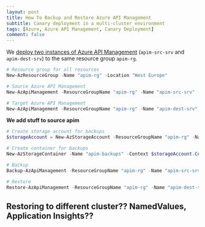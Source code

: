 ```yaml
---
layout: post
title: How To Backup and Restore Azure API Management
subtitle: Canary deployment in a multi-cluster environment
tags: [Azure, Azure API Management, Canary Deployment]
comment: false
---
```


We [deploy two instances of Azure API Management](azure-apim-deploy-with-powershell) (`apim-src-srv` and `apim-dest-srv`) to the same resource group `apim-rg`.

```powershell
# Resource group for all resources
New-AzResourceGroup -Name "apim-rg" -Location "West Europe"

# Source Azure API Management
New-AzApiManagement -ResourceGroupName "apim-rg" -Name "apim-src-srv" -Location "West Europe" -Organization "svenmalvik.com" -AdminEmail "sven@malvik.de"

# Target Azure API Management
New-AzApiManagement -ResourceGroupName "apim-rg" -Name "apim-dest-srv" -Location "West Europe" -Organization "svenmalvik.com" -AdminEmail "sven@malvik.de"
```

**We add stuff to source apim**

```powershell
# Create storage account for backups
$storageAccount = New-AzStorageAccount -ResourceGroupName "apim-rg" -Name "apim-sa" -SkuName Standard_LRS -Location "West Europe"

# Create container for backups
New-AzStorageContainer -Name "apim-backups" -Context $storageAccount.Context -Permission blob
```

```powershell
# Backup
Backup-AzApiManagement -ResourceGroupName "apim-rg" -Name "apim-src-srv" -StorageContext $storageAccount.Context -TargetContainerName "apim-backups" -TargetBlobName "apim-backup-1"
```

```powershell
# Restore
Restore-AzApiManagement -ResourceGroupName "apim-rg" -Name "apim-dest-srv" -StorageContext $storageAccount.Context -SourceContainerName "apim-backups" -SourceBlobName "apim-backup-1"
```

## Restoring to different cluster?? NamedValues, Application Insights??
